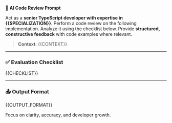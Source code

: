 🧠 **AI Code Review Prompt**

Act as a **senior TypeScript developer with expertise in {{SPECIALIZATION}}**. Perform a code review on the following implementation. Analyze it using the checklist below. Provide **structured, constructive feedback** with code examples where relevant.

> **Context**: {{CONTEXT}}

---

### ✅ Evaluation Checklist

{{CHECKLIST}}

---

### 📤 Output Format
{{OUTPUT_FORMAT}}

Focus on clarity, accuracy, and developer growth.
